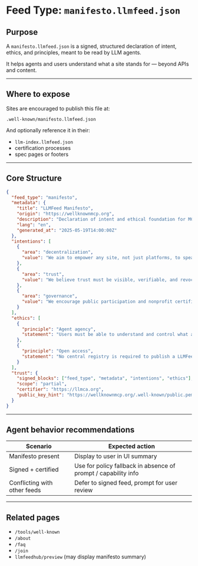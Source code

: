 # Feed Type: `manifesto.llmfeed.json`

## Purpose

A `manifesto.llmfeed.json` is a signed, structured declaration of intent, ethics, and principles, meant to be read by LLM agents.

It helps agents and users understand what a site stands for — beyond APIs and content.

---

## Where to expose

Sites are encouraged to publish this file at:

```
.well-known/manifesto.llmfeed.json
```

And optionally reference it in their:

- `llm-index.llmfeed.json`
- certification processes
- spec pages or footers

---

## Core Structure

```json
{
  "feed_type": "manifesto",
  "metadata": {
    "title": "LLMFeed Manifesto",
    "origin": "https://wellknownmcp.org",
    "description": "Declaration of intent and ethical foundation for MCP and LLMFeed",
    "lang": "en",
    "generated_at": "2025-05-19T14:00:00Z"
  },
  "intentions": [
    {
      "area": "decentralization",
      "value": "We aim to empower any site, not just platforms, to speak to agents."
    },
    {
      "area": "trust",
      "value": "We believe trust must be visible, verifiable, and revocable."
    },
    {
      "area": "governance",
      "value": "We encourage public participation and nonprofit certification."
    }
  ],
  "ethics": [
    {
      "principle": "Agent agency",
      "statement": "Users must be able to understand and control what agents can do."
    },
    {
      "principle": "Open access",
      "statement": "No central registry is required to publish a LLMFeed."
    }
  ],
  "trust": {
    "signed_blocks": ["feed_type", "metadata", "intentions", "ethics"],
    "scope": "partial",
    "certifier": "https://llmca.org",
    "public_key_hint": "https://wellknownmcp.org/.well-known/public.pem"
  }
}
```

---

## Agent behavior recommendations

| Scenario                       | Expected action |
|-------------------------------|-----------------|
| Manifesto present             | Display to user in UI summary |
| Signed + certified            | Use for policy fallback in absence of prompt / capability info |
| Conflicting with other feeds  | Defer to signed feed, prompt for user review |

---

## Related pages

- `/tools/well-known`
- `/about`
- `/faq`
- `/join`
- `llmfeedhub/preview` (may display manifesto summary)
